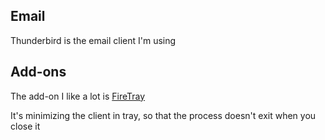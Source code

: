## Email

Thunderbird is the email client I'm using

## Add-ons

The add-on I like a lot is [FireTray](https://addons.mozilla.org/en-US/thunderbird/addon/firetray/)

It's minimizing the client in tray, so that the process doesn't exit when you close it